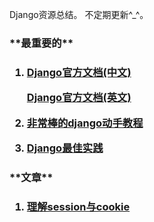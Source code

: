 Django资源总结。
不定期更新^_^。

<h3>**最重要的**<h3>  
  

1. [Django官方文档(中文)](http://python.usyiyi.cn/django/index.html)  

   [Django官方文档(英文)](https://www.djangoproject.com/)  

2. [非常棒的django动手教程](http://www.tangowithdjango.com/)  

3. [Django最佳实践](https://www.twoscoopspress.com/products/two-scoops-of-django-1-6)  


<h3>**文章**<h3>  
  

1. [理解session与cookie](http://www.cnblogs.com/shiyangxt/archive/2008/10/07/1305506.html)
